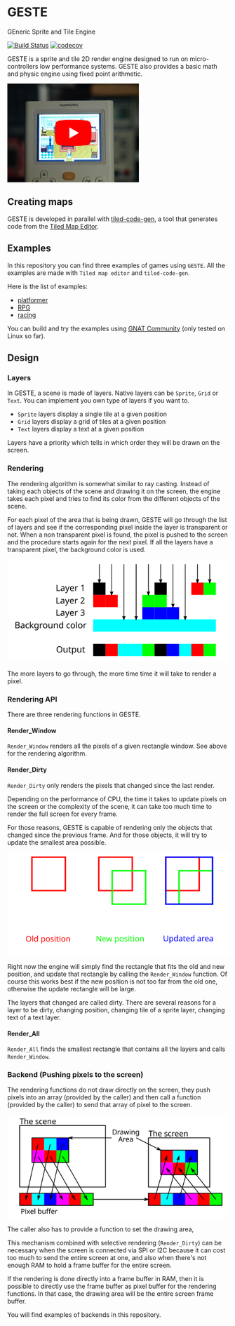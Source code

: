 # GESTE
GEneric Sprite and Tile Engine

[![Build Status](https://travis-ci.org/Fabien-Chouteau/GESTE.svg?branch=master)](https://travis-ci.org/Fabien-Chouteau/GESTE)
[![codecov](https://codecov.io/gh/Fabien-Chouteau/GESTE/branch/master/graph/badge.svg)](https://codecov.io/gh/Fabien-Chouteau/GESTE)

GESTE is a sprite and tile 2D render engine designed to run on
micro-controllers low performance systems. GESTE also provides a basic math and
physic engine using fixed point arithmetic.

<a href="https://youtu.be/793ocsfss9g">
<img src="doc/resources/rpg_numworks_YT.JPG" width="300">
</a>

## Creating maps

GESTE is developed in parallel with
[tiled-code-gen](https://github.com/Fabien-Chouteau/tiled-code-gen),
a tool that generates code from the
[Tiled Map Editor](https://www.mapeditor.org/).

## Examples

In this repository you can find three examples of games using `GESTE`. All the
examples are made with `Tiled map editor` and `tiled-code-gen`.

Here is the list of examples:

 - [platformer](examples/platformer)
 - [RPG](examples/RPG)
 - [racing](examples/racing)

You can build and try the examples using [GNAT
Community](https://www.adacore.com/download) (only tested on Linux so far).

## Design

### Layers

In GESTE, a scene is made of layers. Native layers can be `Sprite`, `Grid` or
`Text`. You can implement you own type of layers if you want to.

 - `Sprite` layers display a single tile at a given position
 - `Grid` layers display a grid of tiles at a given position
 - `Text` layers display a text at a given position

Layers have a priority which tells in which order they will be drawn on the
screen.

### Rendering

The rendering algorithm is somewhat similar to ray casting. Instead of taking
each objects of the scene and drawing it on the screen, the engine takes each
pixel and tries to find its color from the different objects of the scene.

For each pixel of the area that is being drawn, GESTE will go through the list
of layers and see if the corresponding pixel inside the layer is transparent or
not. When a non transparent pixel is found, the pixel is pushed to the screen
and the procedure starts again for the next pixel. If all the layers have a
transparent pixel, the background color is used.

![](doc/resources/layers_processing.svg)

The more layers to go through, the more time time it will take to render a
pixel.

### Rendering API

There are three rendering functions in GESTE.

#### Render_Window

`Render_Window` renders all the pixels of a given rectangle window. See above
for the rendering algorithm.

#### Render_Dirty

`Render_Dirty` only renders the pixels that changed since the last render.

Depending on the performance of CPU, the time it takes to update pixels on the
screen or the complexity of the scene, it can take too much time to render the
full screen for every frame.

For those reasons, GESTE is capable of rendering only the objects that changed
since the previous frame. And for those objects, it will try to update the
smallest area possible.

![](doc/resources/selective_rendering.svg)

Right now the engine will simply find the rectangle that fits the old and new
position, and update that rectangle by calling the `Render_Window` function. Of
course this works best if the new position is not too far from the old one,
otherwise the update rectangle will be large.

The layers that changed are called dirty. There are several reasons for a layer
to be dirty, changing position, changing tile of a sprite layer, changing text
of a text layer.

#### Render_All

`Render_All` finds the smallest rectangle that contains all the layers and
calls `Render_Window`.

### Backend (Pushing pixels to the screen)

The rendering functions do not draw directly on the screen, they push pixels
into an array (provided by the caller) and then call a function (provided by
the caller) to send that array of pixel to the screen.

![](doc/resources/window_rendering.svg)

The caller also has to provide a function to set the drawing area,

This mechanism combined with selective rendering (`Render_Dirty`) can be
necessary when the screen is connected via SPI or I2C because it can cost too
much to send the entire screen at one, and also when there's not enough RAM to
hold a frame buffer for the entire screen.

If the rendering is done directly into a frame buffer in RAM, then it is
possible to directly use the frame buffer as pixel buffer for the rendering
functions. In that case, the drawing area will be the entire screen frame
buffer.

You will find examples of backends in this repository.
